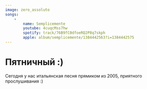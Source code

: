 ```yaml
---
image: zero_assoluto
songs:
    -
        name: Semplicemente
        youtube: 4cuqcMss7hw
        spotify: track/76B9fC0dfoeRQ2P8q7skph
        apple: album/semplicemente/1384442563?i=1384442575
---
```

# Пятничный :)

Сегодня у нас итальянская песня прямиком из
2005, приятного прослушивания :) 